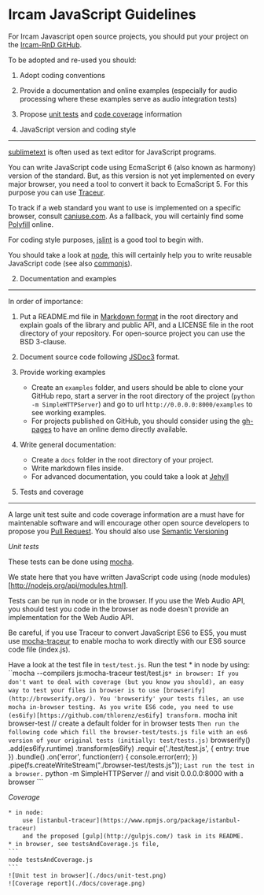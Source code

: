 Ircam JavaScript Guidelines
===========================

For Ircam Javascript open source projects, you should put your project on the [Ircam-RnD GitHub](https://github.com/Ircam-RnD).

To be adopted and re-used you should:
1. Adopt coding conventions
2. Provide a documentation and online examples (especially for audio processing where these examples serve as audio integration tests)
3. Propose [unit tests](http://en.wikipedia.org/wiki/Unit_testing) and [code coverage](http://en.wikipedia.org/wiki/Code_coverage) information

1. JavaScript version and coding style
--------------------------------------

[sublimetext](http://www.sublimetext.com/) is often used as text editor for JavaScript programs.

You can write JavaScript code using EcmaScript 6 (also known as harmony) version of the standard. But, as this version is not yet implemented on every major browser, you need a tool to convert it back to EcmaScript 5. For this purpose you can use [Traceur](https://github.com/google/traceur-compiler).

To track if a web standard you want to use is implemented on a specific browser, consult [caniuse.com](http://caniuse.com/). As a fallback, you will certainly find some [Polyfill](http://fr.wikipedia.org/wiki/Polyfill) online.

For coding style purposes, [jslint](http://www.jslint.com) is a good tool to begin with.

You should take a look at [node](http://nodejs.org/), this will certainly help you to write reusable JavaScript code (see also [commonjs](http://www.commonjs.org/])).


2. Documentation and examples
-----------------------------

In order of importance:

1. Put a README.md file in [Markdown format](http://daringfireball.net/projects/markdown/syntax) in the root directory and explain goals of the library and public API, and a LICENSE file in the root directory of your repository. For open-source project you can use the BSD 3-clause.
2. Document source code following [JSDoc3](http://usejsdoc.org/) format.
3. Provide working examples
    * Create an ```examples``` folder, and users should be able to clone your GitHub repo, start a server in the root directory of the project (```python -m SimpleHTTPServer```) and go to url ```http://0.0.0.0:8000/examples``` to see working examples.
    * For projects published on GitHub, you should consider using the [gh-pages](https://pages.github.com/) to have an online demo directly available.
4. Write general documentation:
    * Create a ```docs``` folder in the root directory of your project.
    * Write markdown files inside.
    * For advanced documentation, you could take a look at [Jehyll](http://jekyllrb.com/)


3. Tests and coverage
---------------------

A large unit test suite and code coverage information are a must have for maintenable software and will encourage other open source developers to propose you [Pull Request](https://help.github.com/articles/using-pull-requests/). You should also use [Semantic Versioning](http://semver.org/)

*Unit tests*

These tests can be done using [mocha](http://mochajs.org/).

We state here that you have written JavaScript code using (node modules)[http://nodejs.org/api/modules.html].

Tests can be run in node or in the browser. If you use the Web Audio API, you should test you code in the browser as node doesn't provide an implementation for the Web Audio API.

Be careful, if you use Traceur to convert JavaScript ES6 to ES5, you must use [mocha-traceur](https://www.npmjs.org/package/mocha-traceur) to enable mocha to work directly with our ES6 source code file (index.js).

Have a look at the test file in ```test/test.js```.
Run the test
    * in node by using: ``mocha --compilers js:mocha-traceur test/test.js```
    * in browser:
        If you don't want to deal with coverage (but you know you should), an easy way to test your files in browser is to use [browserify](http://browserify.org/). You 'browserify' your tests files, an use mocha in-browser testing. As you write ES6 code, you need to use (es6ify)[https://github.com/thlorenz/es6ify] transform.
        ```
        mocha init browser-test // create a default folder for in browser tests
        ```
        Then run the following code which fill the browser-test/tests.js file with an es6 version of your original tests (initially: test/tests.js)
        ```
          browserify()
            .add(es6ify.runtime)
            .transform(es6ify)
            .requir e('./test/test.js', {
              entry: true
            })
            .bundle()
            .on('error', function(err) {
              console.error(err);
            })
            .pipe(fs.createWriteStream("./browser-test/tests.js"));
        ```
        Last run the test in a browser.
        ```
        python -m SimpleHTTPServer // and visit 0.0.0.0:8000 with a browser
        ```

*Coverage*

    * in node:
        use [istanbul-traceur](https://www.npmjs.org/package/istanbul-traceur)
        and the proposed [gulp](http://gulpjs.com/) task in its README.
    * in browser, see testsAndCoverage.js file,
    ```
    node testsAndCoverage.js
    ```
    ![Unit test in browser](./docs/unit-test.png)
    ![Coverage report](./docs/coverage.png)
